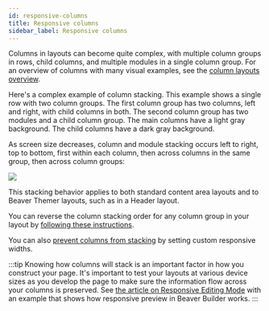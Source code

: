 ```yaml
---
id: responsive-columns
title: Responsive columns
sidebar_label: Responsive columns
---
```

Columns in layouts can become quite complex, with multiple column groups in rows, child columns, and multiple modules in a single column group. For an overview of columns with many visual examples, see the [column layouts overview](/beaver-builder/layouts/columns/column-layouts-overview.md).

Here's a complex example of column stacking. This example shows a single row with two column groups. The first column group has two columns, left and right, with child columns in both. The second column group has two modules and a child column group. The main columns have a light gray background. The child columns have a dark gray background.

As screen size decreases, column and module stacking occurs left to right, top to bottom, first within each column, then across columns in the same group, then across column groups:

![](/img/responsive-columns-column-stacking-1.jpg)

This stacking behavior applies to both standard content area layouts and to Beaver Themer layouts, such as in a Header layout.

You can reverse the column stacking order for any column group in your layout by [following these instructions](/beaver-builder/layouts/columns/stacking.md).

You can also [prevent columns from stacking](/beaver-builder/layouts/columns/stacking.md) by setting custom responsive widths.

:::tip
Knowing how columns will stack is an important factor in how you construct your page. It's important to test your layouts at various device sizes as you develop the page to make sure the information flow across your columns is preserved. See [the article on Responsive Editing Mode](/beaver-builder/layouts/responsive-design/editor.md) with an example that shows how responsive preview in Beaver Builder works.
:::

